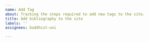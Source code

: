 ```yaml
---
name: Add Tag
about: Tracking the steps required to add new tags to the site.
title: Add bibliography to the site
labels: ''
assignees: buddhist-uni

---
```



